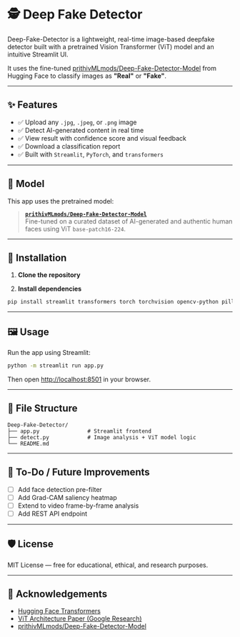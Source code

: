 # 🕵️ Deep Fake Detector

Deep-Fake-Detector is a lightweight, real-time image-based deepfake detector built with a pretrained Vision Transformer (ViT) model and an intuitive Streamlit UI.

It uses the fine-tuned [prithivMLmods/Deep-Fake-Detector-Model](https://huggingface.co/prithivMLmods/Deep-Fake-Detector-Model) from Hugging Face to classify images as **"Real"** or **"Fake"**.

---

## ✨ Features

- ✅ Upload any `.jpg`, `.jpeg`, or `.png` image
- ✅ Detect AI-generated content in real time
- ✅ View result with confidence score and visual feedback
- ✅ Download a classification report
- ✅ Built with `Streamlit`, `PyTorch`, and `transformers`

---

## 🧠 Model

This app uses the pretrained model:
> **[`prithivMLmods/Deep-Fake-Detector-Model`](https://huggingface.co/prithivMLmods/Deep-Fake-Detector-Model)**  
> Fine-tuned on a curated dataset of AI-generated and authentic human faces using ViT `base-patch16-224`.

---

## 🚀 Installation

1. **Clone the repository**

2. **Install dependencies**
```bash
pip install streamlit transformers torch torchvision opencv-python pillow
```

---

## 🖼️ Usage

Run the app using Streamlit:

```bash
python -m streamlit run app.py
```

Then open [http://localhost:8501](http://localhost:8501) in your browser.

---

## 📁 File Structure

```
Deep-Fake-Detector/
├── app.py               # Streamlit frontend
├── detect.py            # Image analysis + ViT model logic
└── README.md
```

---

## 🧩 To-Do / Future Improvements

- [ ] Add face detection pre-filter
- [ ] Add Grad-CAM saliency heatmap
- [ ] Extend to video frame-by-frame analysis
- [ ] Add REST API endpoint

---

## 🛡️ License

MIT License — free for educational, ethical, and research purposes.

---

## 🙌 Acknowledgements

- [Hugging Face Transformers](https://huggingface.co/docs/transformers/index)
- [ViT Architecture Paper (Google Research)](https://arxiv.org/abs/2010.11929)
- [prithivMLmods/Deep-Fake-Detector-Model](https://huggingface.co/prithivMLmods/Deep-Fake-Detector-Model)
